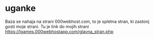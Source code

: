 # uganke
Baza se nahaja na strani 000webhost.com, to je spletna stran, ki zastonj gosti moje strani.
Tu je link do mojih strani
https://lgames.000webhostapp.com/glavna_stran.php
